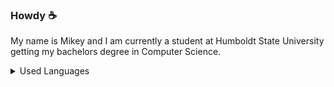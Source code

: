 ### Howdy ☕
My name is Mikey and I am currently a student at Humboldt State University getting my bachelors degree in Computer Science.

<details>
<summary>Used Languages</summary>
  
[![Top Langs](https://github-readme-stats.vercel.app/api/top-langs/?username=shpoopdy)](https://github.com/shpoopdy/github-readme-stats)
  
</details>

<!--
**shpoopdy/shpoopdy** is a ✨ _special_ ✨ repository because its `README.md` (this file) appears on your GitHub profile.

Here are some ideas to get you started:

- 🔭 I’m currently working on ...
- 🌱 I’m currently learning ...
- 👯 I’m looking to collaborate on ...
- 🤔 I’m looking for help with ...
- 💬 Ask me about ...
- 📫 How to reach me: ...
- 😄 Pronouns: ...
- ⚡ Fun fact: ...
-->
